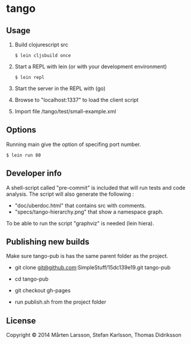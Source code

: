 # tango

## Usage

1. Build clojurescript src
   
   ```
   $ lein cljsbuild once
   ```

2. Start a REPL with lein (or with your development environment)
   
   ```
   $ lein repl
   ```	

3. Start the server in the REPL with (go)

4. Browse to "localhost:1337" to load the client script

5. Import file /tango/test/small-example.xml

## Options

Running main give the option of specifing port number.
   
   ```
   $ lein run 80
   ```

## Developer info

A shell-script called "pre-commit" is included that will run tests and code analysis. The script will also generate the following :
 - "doc/uberdoc.html" that contains src with comments.
 - "specs/tango-hierarchy.png" that show a namespace graph.

To be able to run the script "graphviz" is needed (lein hiera).

## Publishing new builds
 
 Make sure tango-pub is has the same parent folder as the project.
 - git clone git@github.com:SimpleStuff/15dc139e19.git tango-pub
 - cd tango-pub
 - git checkout gh-pages 

 - run publish.sh from the project folder

## License

Copyright © 2014 Mårten Larsson, Stefan Karlsson, Thomas Didriksson

